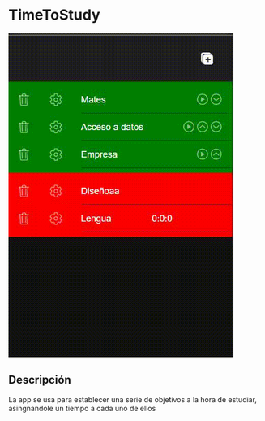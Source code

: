# TimeToStudy
![](https://github.com/diegomartinezalaminos/TimeToStudy/blob/main/app.gif)

## Descripción
La app se usa para establecer una serie de objetivos a la hora de estudiar, asingnandole un tiempo a cada uno de ellos
